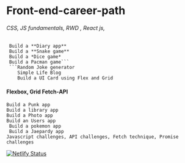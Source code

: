 # Front-end-career-path
 ###### CSS, JS fundamentals, RWD , React js,
``` Making interactive websites 
 Build a **Diary app**
 Build a **Snake game**
 Build a *Dice game*
 Build a Pacman game```
 ```Random Joke generator
	Simple Life Blog
	Build a UI Card using Flex and Grid
 ```
 #### Flexbox, Grid Fetch-API
```
Build a Punk app
Build a library app
Build a Photo app
Build an Users app 
 Build a pokemon app 
 Build a Jaepardy app
Javascript challenges, API challenges, Fetch technique, Promise challenges
```
[![Netlify Status](https://api.netlify.com/api/v1/badges/734f2536-285c-4523-a769-14b456613586/deploy-status)](https://app.netlify.com/sites/front-end-career-path/deploys)

